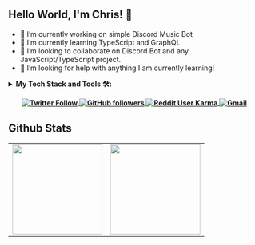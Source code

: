 ## Hello World, I'm Chris! 👋
- 🔭 I’m currently working on simple Discord Music Bot 
- 🌱 I’m currently learning TypeScript and GraphQL
- 👯 I’m looking to collaborate on Discord Bot and any JavaScript/TypeScript project. 
- 🤔 I’m looking for help with anything I am currently learning!

<details>
<summary><b>My Tech Stack and Tools 🛠:<b/></summary>

### Languages
![C#](https://img.shields.io/badge/c%23-%23239120.svg?style=for-the-badge&logo=c-sharp&logoColor=white)
![CSS3](https://img.shields.io/badge/css3-%231572B6.svg?style=for-the-badge&logo=css3&logoColor=white)
![HTML5](https://img.shields.io/badge/html5-%23E34F26.svg?style=for-the-badge&logo=html5&logoColor=white)
![JavaScript](https://img.shields.io/badge/javascript-%23323330.svg?style=for-the-badge&logo=javascript&logoColor=%23F7DF1E)
![TypeScript](https://img.shields.io/badge/typescript-%23007ACC.svg?style=for-the-badge&logo=typescript&logoColor=white)
<!-- ![Kotlin](https://img.shields.io/badge/kotlin-%230095D5.svg?style=for-the-badge&logo=kotlin&logoColor=white) -->
<!-- ![PHP](https://img.shields.io/badge/php-%23777BB4.svg?style=for-the-badge&logo=php&logoColor=white) -->
                                                                                                 
### Frameworks                                                                              
![.Net](https://img.shields.io/badge/.NET-5C2D91?style=for-the-badge&logo=.net&logoColor=white)
![Bootstrap](https://img.shields.io/badge/bootstrap-%23563D7C.svg?style=for-the-badge&logo=bootstrap&logoColor=white)
![Electron.js](https://img.shields.io/badge/Electron-191970?style=for-the-badge&logo=Electron&logoColor=white)
![Express.js](https://img.shields.io/badge/express.js-%23404d59.svg?style=for-the-badge&logo=express&logoColor=%2361DAFB)
![Gatsby](https://img.shields.io/badge/Gatsby-%23663399.svg?style=for-the-badge&logo=gatsby&logoColor=white)
![Jest](https://img.shields.io/badge/-jest-%23C21325?style=for-the-badge&logo=jest&logoColor=white)
![Mocha](https://img.shields.io/badge/-mocha-%238D6748?style=for-the-badge&logo=mocha&logoColor=white)
![NodeJS](https://img.shields.io/badge/node.js-6DA55F?style=for-the-badge&logo=node.js&logoColor=white)
![React](https://img.shields.io/badge/react-%2320232a.svg?style=for-the-badge&logo=react&logoColor=%2361DAFB)
![React Native](https://img.shields.io/badge/react_native-%2320232a.svg?style=for-the-badge&logo=react&logoColor=%2361DAFB)
![Redux](https://img.shields.io/badge/redux-%23593d88.svg?style=for-the-badge&logo=redux&logoColor=white)
![Sequelize](https://img.shields.io/badge/Sequelize-52B0E7?style=for-the-badge&logo=Sequelize&logoColor=white)
![Socket.io](https://img.shields.io/badge/Socket.io-black?style=for-the-badge&logo=socket.io&badgeColor=010101)
![Styled Components](https://img.shields.io/badge/styled--components-DB7093?style=for-the-badge&logo=styled-components&logoColor=white)
![Xamarin](https://img.shields.io/badge/Xamarin-3199DC?style=for-the-badge&logo=xamarin&logoColor=white)
<!-- ![Angular](https://img.shields.io/badge/angular-%23DD0031.svg?style=for-the-badge&logo=angular&logoColor=white) -->
<!-- ![Angular.js](https://img.shields.io/badge/angular.js-%23E23237.svg?style=for-the-badge&logo=angularjs&logoColor=white) -->
<!-- ![jQuery](https://img.shields.io/badge/jquery-%230769AD.svg?style=for-the-badge&logo=jquery&logoColor=white) -->

### Databases
![MicrosoftSQLServer](https://img.shields.io/badge/Microsoft%20SQL%20Server-CC2927?style=for-the-badge&logo=microsoft%20sql%20server&logoColor=white)
![MongoDB](https://img.shields.io/badge/MongoDB-%234ea94b.svg?style=for-the-badge&logo=mongodb&logoColor=white)
![MySQL](https://img.shields.io/badge/mysql-%2300f.svg?style=for-the-badge&logo=mysql&logoColor=white)
![Postgres](https://img.shields.io/badge/postgres-%23316192.svg?style=for-the-badge&logo=postgresql&logoColor=white)
![Redis](https://img.shields.io/badge/redis-%23DD0031.svg?style=for-the-badge&logo=redis&logoColor=white)
![SQLite](https://img.shields.io/badge/sqlite-%2307405e.svg?style=for-the-badge&logo=sqlite&logoColor=white)
<!-- ![Realm](https://img.shields.io/badge/Realm-39477F?style=for-the-badge&logo=realm&logoColor=white) -->

### Tools
![GitHub](https://img.shields.io/badge/github-%23121011.svg?style=for-the-badge&logo=github&logoColor=white)
![Nginx](https://img.shields.io/badge/nginx-%23009639.svg?style=for-the-badge&logo=nginx&logoColor=white)
![Postman](https://img.shields.io/badge/Postman-FF6C37?style=for-the-badge&logo=postman&logoColor=white)
![Visual Studio](https://img.shields.io/badge/Visual%20Studio-5C2D91.svg?style=for-the-badge&logo=visual-studio&logoColor=white)
![Visual Studio Code](https://img.shields.io/badge/Visual%20Studio%20Code-0078d7.svg?style=for-the-badge&logo=visual-studio-code&logoColor=white)
<!-- ![GitLab](https://img.shields.io/badge/gitlab-%23181717.svg?style=for-the-badge&logo=gitlab&logoColor=white) -->
<!-- ![GitLab CI](https://img.shields.io/badge/GitLabCI-%23181717.svg?style=for-the-badge&logo=gitlab&logoColor=white) -->

</details>

<p align="center">
  <a href="https://twitter.com/ChristiantoChen">
    <img align="center" alt="Twitter Follow" src="https://img.shields.io/twitter/follow/ChristiantoChen?label=Follow%20Me%20On%20Twitter&style=social">
  </a>
  <a href="https://github.com/ChristiantoChen">
    <img align="center" alt="GitHub followers" src="https://img.shields.io/github/followers/ChristiantoChen?label=Follow%20Me%20On%20GitHub&style=social">
  </a>
    <a href="https://reddit.com/user/lozernhein">
    <img align="center" alt="Reddit User Karma" src="https://img.shields.io/reddit/user-karma/combined/lozernhein?label=Follow%20Me%20On%20Reddit&style=social">
  </a>
    <a href="mailto:christianto_chen@live.com?subject=[GitHub] &body=Type your message here. Please start the subject with '[GitHub]' for better sorting of your messages.">
    <img align="center" alt="Gmail" src="https://img.shields.io/static/v1?label=Developer%20Email&message=christianto_chen&color=0073b1&style=social&logo=microsoft-outlook"></a>
</p>

## Github Stats
<table>
  <tr>
    <td>
      <img height="180" src="https://github-readme-stats.vercel.app/api?username=christiantochen&show_icons=true&theme=tokyonight&count_private=true&hide_border=true"/>
    </td>
    <td>
      <img height="180" src="https://github-readme-stats.vercel.app/api/top-langs?username=christiantochen&show_icons=true&theme=tokyonight&count_private=true&hide_border=true&include_all_commits=true&layout=compact"/>
    </td>
  </tr>
</table>

<!--
**christiantochen/christiantochen** is a ✨ _special_ ✨ repository because its `README.md` (this file) appears on your GitHub profile.

Here are some ideas to get you started:

- 🔭 I'm currently working on ...
- 🌱 I'm currently learning ...
- 👯 I'm looking to collaborate on ...
- 🤔 I'm looking for help with ...
- 💬 Ask me about ...
- 📫 How to reach me: ...
- 😄 Pronouns: ...
- ⚡ Fun fact: ...
-->

